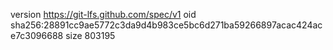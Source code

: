 version https://git-lfs.github.com/spec/v1
oid sha256:28891cc9ae5772c3da9d4b983ce5bc6d271ba59266897acac424ace7c3096688
size 803195
